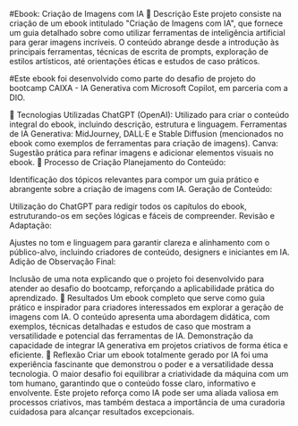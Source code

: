 #Ebook: Criação de Imagens com IA
📒 Descrição
Este projeto consiste na criação de um ebook intitulado "Criação de Imagens com IA", que fornece um guia detalhado sobre como utilizar ferramentas de inteligência artificial para gerar imagens incríveis. O conteúdo abrange desde a introdução às principais ferramentas, técnicas de escrita de prompts, exploração de estilos artísticos, até orientações éticas e estudos de caso práticos.

#Este ebook foi desenvolvido como parte do desafio de projeto do bootcamp CAIXA - IA Generativa com Microsoft Copilot, em parceria com a DIO.

🤖 Tecnologias Utilizadas
ChatGPT (OpenAI): Utilizado para criar o conteúdo integral do ebook, incluindo descrição, estrutura e linguagem.
Ferramentas de IA Generativa:
MidJourney, DALL·E e Stable Diffusion (mencionados no ebook como exemplos de ferramentas para criação de imagens).
Canva: Sugestão prática para refinar imagens e adicionar elementos visuais no ebook.
🧐 Processo de Criação
Planejamento do Conteúdo:

Identificação dos tópicos relevantes para compor um guia prático e abrangente sobre a criação de imagens com IA.
Geração de Conteúdo:

Utilização do ChatGPT para redigir todos os capítulos do ebook, estruturando-os em seções lógicas e fáceis de compreender.
Revisão e Adaptação:

Ajustes no tom e linguagem para garantir clareza e alinhamento com o público-alvo, incluindo criadores de conteúdo, designers e iniciantes em IA.
Adição de Observação Final:

Inclusão de uma nota explicando que o projeto foi desenvolvido para atender ao desafio do bootcamp, reforçando a aplicabilidade prática do aprendizado.
🚀 Resultados
Um ebook completo que serve como guia prático e inspirador para criadores interessados em explorar a geração de imagens com IA.
O conteúdo apresenta uma abordagem didática, com exemplos, técnicas detalhadas e estudos de caso que mostram a versatilidade e potencial das ferramentas de IA.
Demonstração da capacidade de integrar IA generativa em projetos criativos de forma ética e eficiente.
💭 Reflexão
Criar um ebook totalmente gerado por IA foi uma experiência fascinante que demonstrou o poder e a versatilidade dessa tecnologia. O maior desafio foi equilibrar a criatividade da máquina com um tom humano, garantindo que o conteúdo fosse claro, informativo e envolvente. Este projeto reforça como IA pode ser uma aliada valiosa em processos criativos, mas também destaca a importância de uma curadoria cuidadosa para alcançar resultados excepcionais.
